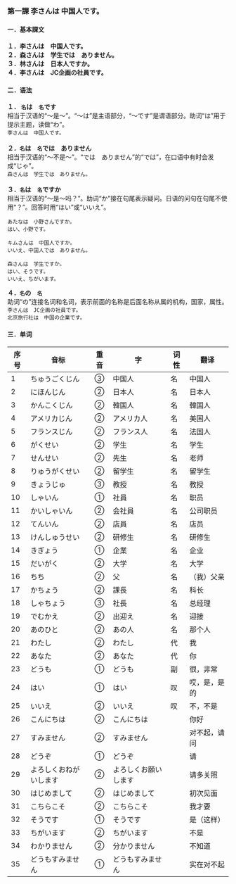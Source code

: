 ### 第一課 李さんは 中国人です。

#### 一．基本課文
**１．李さんは　中国人です。**<br/>
**２．森さんは　学生では　ありません。**<br/>
**３．林さんは　日本人ですか。**<br/>
**４．李さんは　JC企画の社員です。**<br/>

#### 二．语法
**１． `名`は　`名`です** <br/>
相当于汉语的“～是～”。“～は”是主语部分，“～です”是谓语部分。助词“は”用于提示主题，读做“わ”。<br/>
`李さんは　中国人です。`<br/>
<br/>
**２．`名`は　`名`では　ありません** <br/>
相当于汉语的“～不是～”。“では　ありません”的“では”，在口语中有时会发成“じゃ”。<br/>
`森さんは　学生では　ありません。`<br/>
<br/>
**３．`名`は　`名`ですか** <br/>
相当于汉语的“～是～吗？”。助词“か”接在句尾表示疑问。日语的问句在句尾不使用“？”。回答时用“はい”或“いいえ”。<br/>
```
あたなは　小野さんですか。
はい、小野です。
```
```
キムさんは　中国人ですか。
いいえ、中国人では　ありません。
```
```
森さんは　学生ですか。
はい、そうです。
いいえ、ちがいます。
```
**４．`名`の　`名`** <br/>
助词“の”连接名词和名词，表示前面的名称是后面名称从属的机构，国家，属性。<br/>
`李さんは　JC企画の社員です。`<br/>
`北京旅行社は　中国の企業です。`<br/>

#### 三．单词
序号|音标|重音|字|词性|翻译
--|--|:--:|--|--|--|
1|ちゅうごくじん|③|中国人|名|中国人
2|にほんじん|②|日本人|名|日本人
3|かんこくじん|②|韓国人|名|韓国人
4|アメリカじん|②|アメリカ人|名|美国人
5|フランスじん|②|フランス人|名|法国人
6|がくせい|②|学生|名|学生
7|せんせい|②|先生|名|老师
8|りゅうがくせい|②|留学生|名|留学生
9|きょうじゅ|③|教授|名|教授
10|しゃいん|①|社員|名|职员
11|かいしゃいん|②|会社員|名|公司职员
12|てんいん|②|店員|名|店员
13|けんしゅうせい|②|研修生|名|研修生
14|きぎょう|①|企業|名|企业
15|だいがく|②|大学|名|大学
16|ちち|②|父|名|（我）父亲
17|かちょう|②|課長|名|科长
18|しゃちょう|③|社長|名|总经理
19|でむかえ|②|出迎え|名|迎接
20|あのひと|②|あの人|名|那个人
21|わたし|②|わたし|代|我
22|あなた|②|あなた|代|你
23|どうも|①|どうも|副|很，非常
24|はい|①|はい|叹|哎，是，是的
25|いいえ|②|いいえ|叹|不，不是
26|こんにちは|②|こんにちは||你好
27|すみません|②|すみません||对不起，请问
28|どうぞ|①|どうぞ||请
29|よろしくおねがいします|②|よろしくお願いします||请多关照
30|はじめまして|②|はじめまして||初次见面
31|こちらこそ|②|こちらこそ||我才要
32|そうです|①|そうです||是（这样）
33|ちがいます|②|ちがいます||不是
34|わかりません|②|分かりません||不知道
35|どうもすみません|①|どうもすみません||实在对不起
